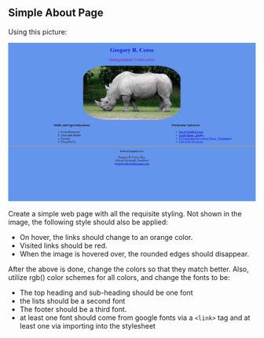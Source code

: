 ## Simple About Page

Using this picture: 

![about.jpg](./about.jpg)

Create a simple web page with all the requisite styling. Not shown in the image, the following style should also be applied:
* On hover, the links should change to an orange color.
* Visited links should be red.
* When the image is hovered over, the rounded edges should disappear.

After the above is done, change the colors so that they match better. Also, utilize rgb() color schemes for all colors, and change the fonts to be:
* The top heading and sub-heading should be one font
* the lists should be a second font
* The footer should be a third font.
* at least one font should come from google fonts via a `<link>` tag and at least one via importing into the stylesheet